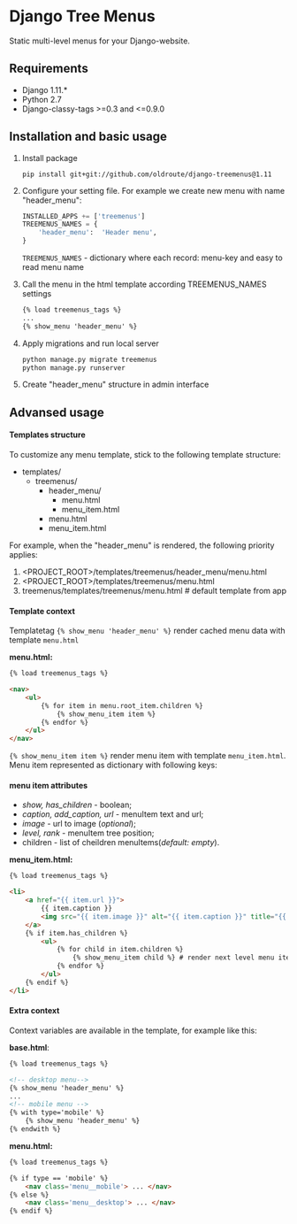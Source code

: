 # Django Tree Menus

Static multi-level menus for your Django-website.

## Requirements

- Django 1.11.*
- Python 2.7
- Django-classy-tags >=0.3 and <=0.9.0

## Installation and basic usage

1. Install package

    ``pip install git+git://github.com/oldroute/django-treemenus@1.11``

2. Configure your setting file. For example we create new menu with name "header_menu":
    
    ```python
    INSTALLED_APPS += ['treemenus']
    TREEMENUS_NAMES = {
        'header_menu':  'Header menu',
    }
    ```
    ``TREEMENUS_NAMES`` - dictionary where each record: menu-key and easy to read menu name

3. Call the menu in the html template according TREEMENUS_NAMES settings

    ```html
    {% load treemenus_tags %}
    ...
    {% show_menu 'header_menu' %}
    ```
4. Apply migrations and run local server

    ```python
    python manage.py migrate treemenus
    python manage.py runserver
    ```
5. Create "header_menu" structure in admin interface

## Advansed usage

#### Templates structure
To customize any menu template, stick to the following template structure:
- templates/
    - treemenus/
        - header_menu/
            - menu.html
            - menu_item.html
        - menu.html
        - menu_item.html

For example, when the "header_menu" is rendered, the following priority applies:
1. <PROJECT_ROOT>/templates/treemenus/header_menu/menu.html
2. <PROJECT_ROOT>/templates/treemenus/menu.html
3. treemenus/templates/treemenus/menu.html # default template from app

#### Template context

Templatetag ``{% show_menu 'header_menu' %}`` render cached menu data with template ``menu.html``

**menu.html:**
```html
{% load treemenus_tags %}

<nav>
    <ul>
        {% for item in menu.root_item.children %}
            {% show_menu_item item %}
        {% endfor %}
    </ul>
</nav>
```
``{% show_menu_item item %}`` render menu item with template ``menu_item.html``. Menu item represented as dictionary with following keys:

#### menu item attributes

- *show, has_children* - boolean;
- *caption, add_caption, url* - menuItem text and url;
- *image* - url to image (*optional*);
- *level, rank* - menuItem tree position;
- children - list of cheildren menuItems(*default: empty*).

**menu_item.html:**
```html
{% load treemenus_tags %}

<li>
    <a href="{{ item.url }}">
        {{ item.caption }}
        <img src="{{ item.image }}" alt="{{ item.caption }}" title="{{ item.caption }}">
    </a>
    {% if item.has_children %}
        <ul>
            {% for child in item.children %}
                {% show_menu_item child %} # render next level menu item
            {% endfor %}
        </ul>
    {% endif %}
</li>

```
#### Extra context

Context variables are available in the template, for example like this:

**base.html**:

```html
{% load treemenus_tags %}

<!-- desktop menu-->
{% show_menu 'header_menu' %}
...
<!-- mobile menu -->
{% with type='mobile' %}
    {% show_menu 'header_menu' %}
{% endwith %}

```
**menu.html:**
```html
{% load treemenus_tags %}

{% if type == 'mobile' %}
    <nav class='menu__mobile'> ... </nav>
{% else %}
    <nav class='menu__desktop'> ... </nav>
{% endif %}
```